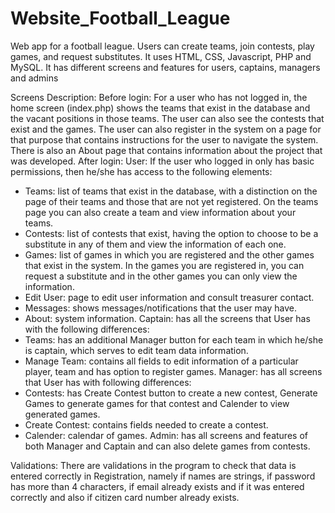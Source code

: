 # Website_Football_League
Web app for a football league. Users can create teams, join contests, play games, and request substitutes. It uses HTML, CSS, Javascript, PHP and MySQL. It has different screens and features for users, captains, managers and admins

Screens Description:
Before login: For a user who has not logged in, the home screen (index.php) shows the teams that exist in the database and the vacant positions in those teams. The user can also see the contests that exist and the games. The user can also register in the system on a page for that purpose that contains instructions for the user to navigate the system. There is also an About page that contains information about the project that was developed. After login: User: If the user who logged in only has basic permissions, then he/she has access to the following elements:
- Teams: list of teams that exist in the database, with a distinction on the page of their teams and those that are not yet registered. On the teams page you can also create a team and view information about your teams.
- Contests: list of contests that exist, having the option to choose to be a substitute in any of them and view the information of each one.
- Games: list of games in which you are registered and the other games that exist in the system. In the games you are registered in, you can request a substitute and in the other games you can only view the information.
- Edit User: page to edit user information and consult treasurer contact.
- Messages: shows messages/notifications that the user may have.
- About: system information. Captain: has all the screens that User has with the following differences:
- Teams: has an additional Manager button for each team in which he/she is captain, which serves to edit team data information.
- Manage Team: contains all fields to edit information of a particular player, team and has option to register games. Manager: has all screens that User has with following differences:
- Contests: has Create Contest button to create a new contest, Generate Games to generate games for that contest and Calender to view generated games.
- Create Contest: contains fields needed to create a contest.
- Calender: calendar of games. Admin: has all screens and features of both Manager and Captain and can also delete games from contests.

Validations:
There are validations in the program to check that data is entered correctly in Registration, namely if names are strings, if password has more than 4 characters, if email already exists and if it was entered correctly and also if citizen card number already exists.
